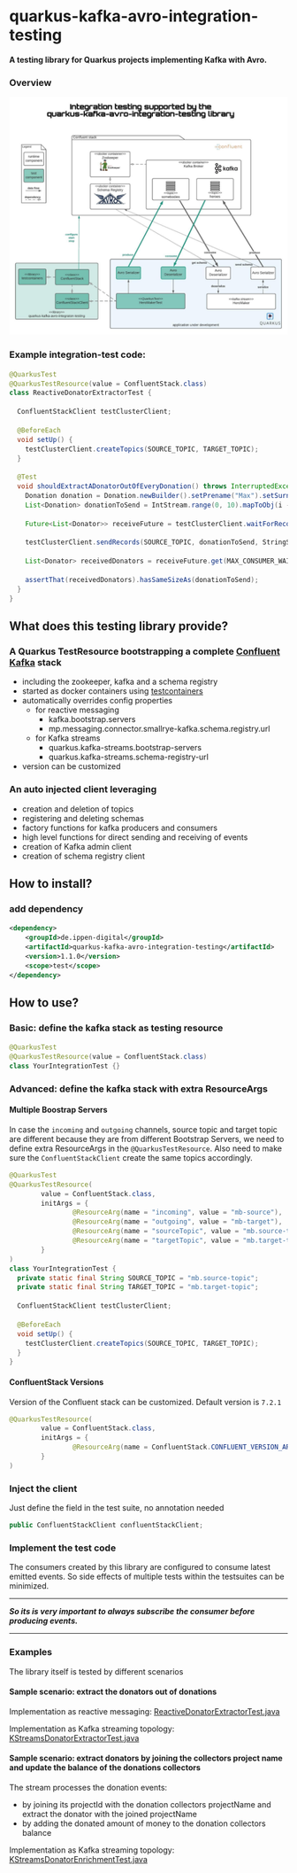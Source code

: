 # quarkus-kafka-avro-integration-testing

**A testing library for Quarkus projects implementing Kafka with Avro.**

### Overview

![Overview](documentation/integration_testing_overview.jpeg)

### Example integration-test code:

```java
@QuarkusTest
@QuarkusTestResource(value = ConfluentStack.class)
class ReactiveDonatorExtractorTest {

  ConfluentStackClient testClusterClient;

  @BeforeEach
  void setUp() {
    testClusterClient.createTopics(SOURCE_TOPIC, TARGET_TOPIC);
  }

  @Test
  void shouldExtractADonatorOutOfEveryDonation() throws InterruptedException, ExecutionException, TimeoutException {
    Donation donation = Donation.newBuilder().setPrename("Max").setSurname("Mustermann").build();
    List<Donation> donationToSend = IntStream.range(0, 10).mapToObj(i -> donation).collect(Collectors.toList());

    Future<List<Donator>> receiveFuture = testClusterClient.waitForRecords(TARGET_TOPIC, "testConsumerGroup", donationToSend.size(), StringDeserializer.class);

    testClusterClient.sendRecords(SOURCE_TOPIC, donationToSend, StringSerializer.class, (index, event) -> String.valueOf(index));

    List<Donator> receivedDonators = receiveFuture.get(MAX_CONSUMER_WAIT_TIME, TimeUnit.MILLISECONDS);

    assertThat(receivedDonators).hasSameSizeAs(donationToSend);
  }
}
```

## What does this testing library provide?

### A Quarkus TestResource bootstrapping a complete [Confluent Kafka](https://www.confluent.io/) stack

* including the zookeeper, kafka and a schema registry
* started as docker containers using [testcontainers](https://www.testcontainers.org/)
* automatically overrides config properties
  * for reactive messaging
    * kafka.bootstrap.servers
    * mp.messaging.connector.smallrye-kafka.schema.registry.url
  * for Kafka streams
    * quarkus.kafka-streams.bootstrap-servers
    * quarkus.kafka-streams.schema-registry-url
* version can be customized

### An auto injected client leveraging

* creation and deletion of topics
* registering and deleting schemas
* factory functions for kafka producers and consumers
* high level functions for direct sending and receiving of events
* creation of Kafka admin client
* creation of schema registry client

## How to install?

### add dependency

```xml
<dependency>
    <groupId>de.ippen-digital</groupId>
    <artifactId>quarkus-kafka-avro-integration-testing</artifactId>
    <version>1.1.0</version>
    <scope>test</scope>
</dependency>
```

## How to use?

### Basic: define the kafka stack as testing resource

```java
@QuarkusTest
@QuarkusTestResource(value = ConfluentStack.class)
class YourIntegrationTest {}
```

### Advanced: define the kafka stack with extra ResourceArgs

#### Multiple Boostrap Servers
In case the `incoming` and `outgoing` channels, source topic and target topic are different because they are from different Bootstrap Servers, we need to define extra ResourceArgs in the `@QuarkusTestResource`. Also need to make sure the `ConfluentStackClient` create the same topics accordingly. 
```java
@QuarkusTest
@QuarkusTestResource(
        value = ConfluentStack.class,
        initArgs = {
                @ResourceArg(name = "incoming", value = "mb-source"),
                @ResourceArg(name = "outgoing", value = "mb-target"),
                @ResourceArg(name = "sourceTopic", value = "mb.source-topic"),
                @ResourceArg(name = "targetTopic", value = "mb.target-topic")
        }
)
class YourIntegrationTest {
  private static final String SOURCE_TOPIC = "mb.source-topic";
  private static final String TARGET_TOPIC = "mb.target-topic";

  ConfluentStackClient testClusterClient;

  @BeforeEach
  void setUp() {
    testClusterClient.createTopics(SOURCE_TOPIC, TARGET_TOPIC);
  }
}
```


#### ConfluentStack Versions
Version of the Confluent stack can be customized. Default version is `7.2.1`

```java
@QuarkusTestResource(
        value = ConfluentStack.class, 
        initArgs = {
                @ResourceArg(name = ConfluentStack.CONFLUENT_VERSION_ARG, value = "7.2.1.arm64")
        }
)
```

### Inject the client

Just define the field in the test suite, no annotation needed

```java
public ConfluentStackClient confluentStackClient;
```

### Implement the test code

The consumers created by this library are configured to consume latest emitted events. So side effects of multiple tests within the testsuites can be minimized.

***
***So its is very important to always subscribe the consumer before producing events.***
***

### Examples

The library itself is tested by different scenarios

#### Sample scenario: extract the donators out of donations

Implementation as reactive
messaging: [ReactiveDonatorExtractorTest.java](src/test/java/de/id/quarkus/kafka/testing/reactivemessaging/ReactiveDonatorExtractorTest.java)

Implementation as Kafka streaming
topology: [KStreamsDonatorExtractorTest.java](src/test/java/de/id/quarkus/kafka/testing/kafkastreams/KStreamsDonatorExtractorTest.java)

#### Sample scenario: extract donators by joining the collectors project name and update the balance of the donations collectors

The stream processes the donation events:

* by joining its projectId with the donation collectors projectName and extract the donator with the joined projectName
* by adding the donated amount of money to the donation collectors balance

Implementation as Kafka streaming
topology: [KStreamsDonatorEnrichmentTest.java](src/test/java/de/id/quarkus/kafka/testing/kafkastreams/KStreamsDonatorEnrichmentTest.java)
